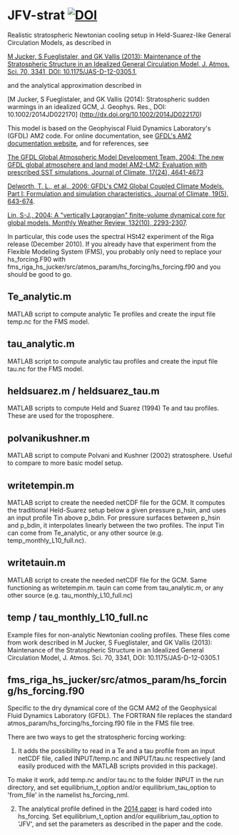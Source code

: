 JFV-strat [![DOI](https://zenodo.org/badge/13408/mjucker/JFV-strat.svg)](http://dx.doi.org/10.5281/zenodo.18125)
=========

Realistic stratospheric Newtonian cooling setup in Held-Suarez-like General Circulation Models, as described in 

[M Jucker, S Fueglistaler, and GK Vallis (2013): Maintenance of the Stratospheric Structure in an Idealized General Circulation Model, J. Atmos. Sci. 70, 3341, DOI: 10.1175/JAS-D-12-0305.1](http://dx.doi.org/10.1175/JAS-D-12-0305.1),

and the analytical approximation described in 

[M Jucker, S Fueglistaler, and GK Vallis (2014): Stratospheric sudden warmings in an idealized GCM, J. Geophys. Res., DOI: 10.1002/2014JD022170] (http://dx.doi.org/10.1002/2014JD022170)

This model is based on the Geophyiscal Fluid Dynamics Laboratory's (GFDL) AM2 code. For online documentation, see
[GFDL's AM2 documentation website](http://data1.gfdl.noaa.gov/~arl/pubrel/m/am2/doc/), and for references, see

[The GFDL Global Atmospheric Model Development Team, 2004: The new GFDL global atmosphere and land model AM2-LM2: Evaluation with prescribed SST simulations. Journal of Climate, 17(24), 4641-4673](http://dx.doi.org/10.1175/JCLI-3223.1)

[Delworth, T. L., et al., 2006: GFDL's CM2 Global Coupled Climate Models. Part I: Formulation and simulation characteristics. Journal of Climate, 19(5), 643-674](http://dx.doi.org/10.1175/JCLI3629.1).

[Lin, S-J., 2004: A "vertically Lagrangian" finite-volume dynamical core for global models. Monthly Weather Review, 132(10), 2293-2307](http://dx.doi.org/10.1175/1520-0493(2004)132%3C2293:AVLFDC%3E2.0.CO;2).

In particular, this code uses the spectral HSt42 experiment of the Riga release (December 2010). If you already have 
that experiment from the Flexible Modeling System (FMS), you probably only need to replace your hs_forcing.F90 with
fms_riga_hs_jucker/src/atmos_param/hs_forcing/hs_forcing.f90 and you should be good to go.


Te_analytic.m
-------------

MATLAB script to compute analytic Te profiles and create the input file temp.nc for the FMS model.


tau_analytic.m
--------------

MATLAB script to compute analytic tau profiles and create the input file tau.nc for the FMS model.

heldsuarez.m / heldsuarez_tau.m
-------------------------------

MATLAB scripts to compute Held and Suarez (1994) Te and tau profiles. These are used for the troposphere.

polvanikushner.m
----------------

MATLAB script to compute Polvani and Kushner (2002) stratosphere. Useful to compare to more basic model setup.

writetempin.m
-------------

MATLAB script to create the needed netCDF file for the GCM. It computes the traditional Held-Suarez setup below a given pressure p_hsin, and uses an input profile Tin above p_bdin. For pressure surfaces between p_hsin and p_bdin, it interpolates linearly between the two profiles. The input Tin can come from Te_analytic, or any other source (e.g. temp_monthly_L10_full.nc).

writetauin.m
------------

MATLAB script to create the needed netCDF file for the GCM. Same functioning as writetempin.m. tauin can come from tau_analytic.m, or any other source (e.g. tau_monthly_L10_full.nc)


temp / tau_monthly_L10_full.nc
----------------------------

Example files for non-analytic Newtonian cooling profiles. These files come from work described in
M Jucker, S Fueglistaler, and GK Vallis (2013): Maintenance of the Stratospheric Structure in an Idealized General Circulation Model, J. Atmos. Sci. 70, 3341, DOI: 10.1175/JAS-D-12-0305.1 


fms_riga_hs_jucker/src/atmos_param/hs_forcing/hs_forcing.f90
--------------

Specific to the dry dynamical core of the GCM AM2 of the Geophysical Fluid Dynamics Laboratory (GFDL). The FORTRAN file  replaces the standard atmos_param/hs_forcing/hs_forcing.f90 file in the FMS file tree.

There are two ways to get the stratospheric forcing working:

1) It adds the possibility to read in a Te and a tau profile from an input netCDF file, called INPUT/temp.nc and INPUT/tau.nc respectively (and easily produced with the MATLAB scripts provided in this package).

To make it work, add temp.nc and/or tau.nc to the folder INPUT in the run directory, and set equilibrium_t_option and/or equilibrium_tau_option to 'from_file' in the namelist hs_forcing_nml.

2) The analytical profile defined in the [2014 paper](http://onlinelibrary.wiley.com/doi/10.1002/2014JD022170/abstract) is hard coded into hs_forcing. Set equilibrium_t_option and/or equilibrium_tau_option to 'JFV', and set the parameters as described in the paper and the code. 
